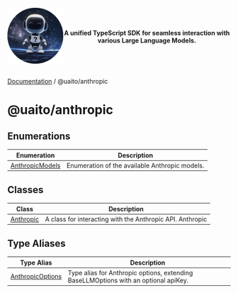 <div style="display:flex; align-items:center;">
<p align="center">
  <img src="../UAITO.png" alt="UAITO Logo" width="200"/>
</p>

<p align="center">
  <strong>A unified TypeScript SDK for seamless interaction with various Large Language Models.</strong>
</p>
</div>

[Documentation](README.md) / @uaito/anthropic

# @uaito/anthropic

## Enumerations

| Enumeration | Description |
| ------ | ------ |
| [AnthropicModels](@uaito.anthropic.Enumeration.AnthropicModels.md) | Enumeration of the available Anthropic models. |

## Classes

| Class | Description |
| ------ | ------ |
| [Anthropic](@uaito.anthropic.Class.Anthropic.md) | A class for interacting with the Anthropic API. Anthropic |

## Type Aliases

| Type Alias | Description |
| ------ | ------ |
| [AnthropicOptions](@uaito.anthropic.TypeAlias.AnthropicOptions.md) | Type alias for Anthropic options, extending BaseLLMOptions with an optional apiKey. |
